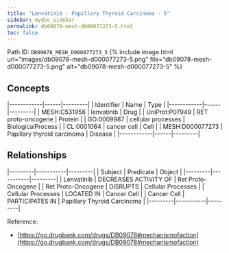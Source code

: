 ```yaml
---
title: "Lenvatinib - Papillary Thyroid Carcinoma - 5"
sidebar: mydoc_sidebar
permalink: db09078-mesh-d000077273-5.html
toc: false 
---
```



Path ID: `DB09078_MESH_D000077273_5`
{% include image.html url="images/db09078-mesh-d000077273-5.png" file="db09078-mesh-d000077273-5.png" alt="db09078-mesh-d000077273-5" %}

## Concepts

|------------|------|---------|
| Identifier | Name | Type    |
|------------|------|---------|
| MESH:C531958 | lenvatinib | Drug |
| UniProt:P07949 | RET proto-oncogene | Protein |
| GO:0009987 | cellular processes | BiologicalProcess |
| CL:0001064 | cancer cell | Cell |
| MESH:D000077273 | Papillary thyroid carcinoma | Disease |
|------------|------|---------|

## Relationships

|---------|-----------|---------|
| Subject | Predicate | Object  |
|---------|-----------|---------|
| Lenvatinib | DECREASES ACTIVITY OF | Ret Proto-Oncogene |
| Ret Proto-Oncogene | DISRUPTS | Cellular Processes |
| Cellular Processes | LOCATED IN | Cancer Cell |
| Cancer Cell | PARTICIPATES IN | Papillary Thyroid Carcinoma |
|---------|-----------|---------|

Reference: 
  - [https://go.drugbank.com/drugs/DB09078#mechanismofaction](https://go.drugbank.com/drugs/DB09078#mechanismofaction)
